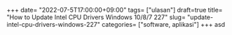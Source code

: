 +++
date= "2022-07-5T17:00:00+09:00"
tags= ["ulasan"]
draft=true
title= "How to Update Intel CPU Drivers Windows 10/8/7        227"
slug= "update-intel-cpu-drivers-windows-227"
categories= ["software, aplikasi"]
+++
asd
